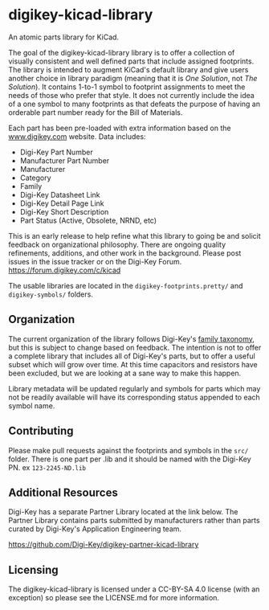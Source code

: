 # digikey-kicad-library
An atomic parts library for KiCad.

The goal of the digikey-kicad-library library is to offer a collection of visually consistent and well defined parts that include assigned footprints.  The library is intended to augment KiCad's default library and give users another choice in library paradigm (meaning that it is *One Solution*, not *The Solution*).  It contains 1-to-1 symbol to footprint assignments to meet the needs of those who prefer that style.  It does not currently include the idea of a one symbol to many footprints as that defeats the purpose of having an orderable part number ready for the Bill of Materials.  

Each part has been pre-loaded with extra information based on the www.digikey.com website.  Data includes:

- Digi-Key Part Number
- Manufacturer Part Number
- Manufacturer
- Category
- Family
- Digi-Key Datasheet Link
- Digi-Key Detail Page Link
- Digi-Key Short Description
- Part Status (Active, Obsolete, NRND, etc)

This is an early release to help refine what this library to going be and solicit feedback on organizational philosophy. There are ongoing quality refinements, additions, and other work in the background.  Please post issues in the issue tracker or on the Digi-Key Forum. https://forum.digikey.com/c/kicad

The usable libraries are located in the `digikey-footprints.pretty/` and `digikey-symbols/` folders.  

## Organization
The current organization of the library follows Digi-Key's [family taxonomy](http://www.eewiki.net/display/Resources/Become+a+Digi-Key+Master#BecomeaDigi-KeyMaster-Digi-KeyTerminology), but this is subject to change based on feedback.  The intention is not to offer a complete library that includes all of Digi-Key's parts, but to offer a useful subset which will grow over time.  At this time capacitors and resistors have been excluded, but we are looking at a sane way to make this happen. 

Library metadata will be updated regularly and symbols for parts which may not be readily available will have its corresponding status appended to each symbol name.

## Contributing
Please make pull requests against the footprints and symbols in the `src/` folder.  There is one part per .lib and it should be named with the Digi-Key PN.  ex `123-2245-ND.lib`

## Additional Resources
Digi-Key has a separate Partner Library located at the link below.  The Partner Library contains parts submitted by manufacturers rather than parts curated by Digi-Key's Application Engineering team.  

https://github.com/Digi-Key/digikey-partner-kicad-library

## Licensing

The digikey-kicad-library is licensed under a CC-BY-SA 4.0 license (with an exception) so please see the LICENSE.md for more information.
